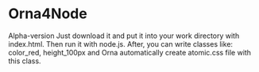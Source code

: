 # Orna4Node

Alpha-version
Just download it and put it into your work directory with index.html.
Then run it with node.js.
After, you can write classes like: color_red, height_100px and Orna automatically create atomic.css file with this class.
